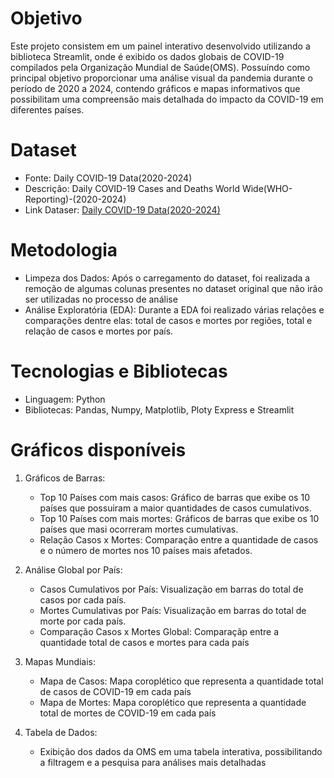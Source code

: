 # Objetivo
Este projeto consistem em um painel interativo desenvolvido utilizando a biblioteca Streamlit, onde é exibido os dados globais de COVID-19 compilados pela Organização Mundial de Saúde(OMS). Possuíndo como principal objetivo proporcionar uma análise visual da pandemia durante o período de 2020 a 2024, contendo gráficos e mapas informativos que possibilitam uma compreensão mais detalhada do impacto da COVID-19 em diferentes países.

# Dataset
- Fonte: Daily COVID-19 Data(2020-2024)
- Descrição: Daily COVID-19 Cases and Deaths World Wide(WHO-Reporting)-(2020-2024)
- Link Dataser: [Daily COVID-19 Data(2020-2024)](https://www.kaggle.com/datasets/abdoomoh/daily-covid-19-data-2020-2024)

# Metodologia
- Limpeza dos Dados: Após o carregamento do dataset, foi realizada a remoção de algumas colunas presentes no dataset original que não irão ser utilizadas no processo de análise
- Análise Exploratória (EDA): Durante a EDA foi realizado várias relações e comparações dentre elas: total de casos e mortes por regiões, total e relação de casos e mortes por país. 

# Tecnologias e Bibliotecas
- Linguagem: Python
- Bibliotecas: Pandas, Numpy, Matplotlib, Ploty Express e Streamlit

# Gráficos disponíveis
1. Gráficos de Barras:
    - Top 10 Países com mais casos: Gráfico de barras que exibe os 10 países que possuiram a maior quantidades de casos cumulativos.
    - Top 10 Países com mais mortes: Gráficos de barras que exibe os 10 países que masi ocorreram mortes cumulativas.
    - Relação Casos x Mortes: Comparação entre a quantidade de casos e o número de mortes nos 10 países mais afetados.

2. Análise Global por País:
    - Casos Cumulativos por País: Visualização em barras do total de casos por cada país.
    - Mortes Cumulativas por País: Visualização em barras do total de morte por cada país.
    - Comparação Casos x Mortes Global: Comparaçãp entre a quantidade total de casos e mortes para cada país

3. Mapas Mundiais:
    - Mapa de Casos: Mapa coroplético que representa a quantidade total de casos de COVID-19 em cada país
    - Mapa de Mortes: Mapa coroplético que representa a quantidade total de mortes de COVID-19 em cada país

4. Tabela de Dados:
    - Exibição dos dados da OMS em uma tabela interativa, possibilitando a filtragem e a pesquisa para análises mais detalhadas